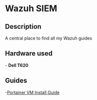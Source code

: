 <h1>Wazuh SIEM</h1>

<h2>Description</h2>
A central place to find all my Wazuh guides
<br />


<h2>Hardware used</h2>
- <b>Dell T620</b>


<h2>Guides</h2>

-[Portainer VM Install Guide](https://github.com/joshkoo1988/portainer-install)

